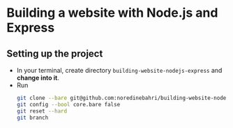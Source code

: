 # Building a website with Node.js and Express

## Setting up the project

- In your terminal, create directory `building-website-nodejs-express` and **change into it**.
- Run
  ```bash
  git clone --bare git@github.com:noredinebahri/building-website-nodejs-express.git .git
  git config --bool core.bare false
  git reset --hard
  git branch
  ```
